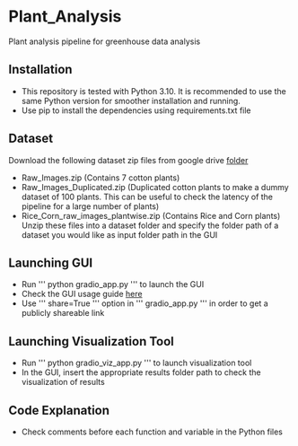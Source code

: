 # Plant_Analysis
Plant analysis pipeline for greenhouse data analysis


## Installation
* This repository is tested with Python 3.10. It is recommended to use the same Python version for smoother installation and running.
* Use pip to install the dependencies using requirements.txt file

## Dataset
Download the following dataset zip files from google drive [folder](https://drive.google.com/drive/folders/1qohla3xY_66ueb7C19XPDO1uWk3ZGh2U?usp=sharing) 
* Raw_Images.zip (Contains 7 cotton plants)
* Raw_Images_Duplicated.zip (Duplicated cotton plants to make a dummy dataset of 100 plants. This can be useful to check the latency of the pipeline for a large number of plants)
* Rice_Corn_raw_images_plantwise.zip (Contains Rice and Corn plants)
Unzip these files into a dataset folder and specify the folder path of a dataset you would like as input folder path in the GUI


## Launching GUI
* Run ''' python gradio_app.py ''' to launch the GUI
* Check the GUI usage guide [here](https://plant-analysis-avll.readthedocs.io/en/latest/)
* Use ''' share=True ''' option in ''' gradio_app.py ''' in order to get a publicly shareable link

## Launching Visualization Tool
* Run ''' python gradio_viz_app.py ''' to launch visualization tool
* In the GUI, insert the appropriate results folder path to check the visualization of results

## Code Explanation
* Check comments before each function and variable in the Python files

